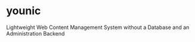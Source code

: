 # younic
Lightweight Web Content Management System without a Database and an Administration Backend
